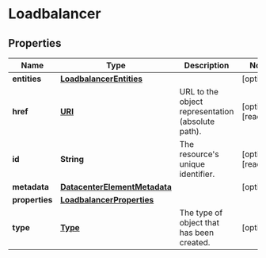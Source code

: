 

# Loadbalancer

## Properties

| Name | Type | Description | Notes |
| ------------ | ------------- | ------------- | ------------- |
| **entities** | [**LoadbalancerEntities**](LoadbalancerEntities.md) |  |  [optional] |
| **href** | [**URI**](URI.md) | URL to the object representation (absolute path). |  [optional] [readonly] |
| **id** | **String** | The resource&#39;s unique identifier. |  [optional] [readonly] |
| **metadata** | [**DatacenterElementMetadata**](DatacenterElementMetadata.md) |  |  [optional] |
| **properties** | [**LoadbalancerProperties**](LoadbalancerProperties.md) |  |  |
| **type** | [**Type**](Type.md) | The type of object that has been created. |  [optional] |


